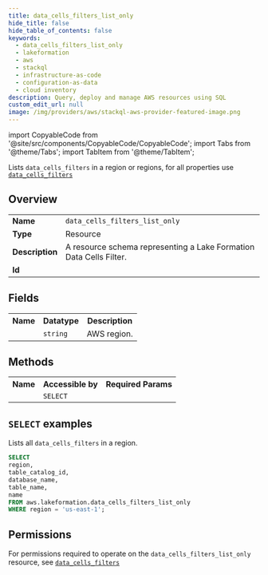 ```yaml
---
title: data_cells_filters_list_only
hide_title: false
hide_table_of_contents: false
keywords:
  - data_cells_filters_list_only
  - lakeformation
  - aws
  - stackql
  - infrastructure-as-code
  - configuration-as-data
  - cloud inventory
description: Query, deploy and manage AWS resources using SQL
custom_edit_url: null
image: /img/providers/aws/stackql-aws-provider-featured-image.png
---
```


import CopyableCode from '@site/src/components/CopyableCode/CopyableCode';
import Tabs from '@theme/Tabs';
import TabItem from '@theme/TabItem';

Lists <code>data_cells_filters</code> in a region or regions, for all properties use <a href="/providers/aws/serviceName/data_cells_filters/"><code>data_cells_filters</code></a>

## Overview
<table><tbody>
<tr><td><b>Name</b></td><td><code>data_cells_filters_list_only</code></td></tr>
<tr><td><b>Type</b></td><td>Resource</td></tr>
<tr><td><b>Description</b></td><td>A resource schema representing a Lake Formation Data Cells Filter.</td></tr>
<tr><td><b>Id</b></td><td><CopyableCode code="aws.lakeformation.data_cells_filters_list_only" /></td></tr>
</tbody></table>

## Fields
<table><tbody><tr><th>Name</th><th>Datatype</th><th>Description</th></tr><tr><td><CopyableCode code="region" /></td><td><code>string</code></td><td>AWS region.</td></tr>
</tbody></table>

## Methods

<table><tbody>
  <tr>
    <th>Name</th>
    <th>Accessible by</th>
    <th>Required Params</th>
  </tr>
  <tr>
    <td><CopyableCode code="list_resources" /></td>
    <td><code>SELECT</code></td>
    <td><CopyableCode code="region" /></td>
  </tr>
</tbody></table>

## `SELECT` examples
Lists all <code>data_cells_filters</code> in a region.
```sql
SELECT
region,
table_catalog_id,
database_name,
table_name,
name
FROM aws.lakeformation.data_cells_filters_list_only
WHERE region = 'us-east-1';
```


## Permissions

For permissions required to operate on the <code>data_cells_filters_list_only</code> resource, see <a href="/providers/aws/lakeformation/data_cells_filters/#permissions"><code>data_cells_filters</code></a>

